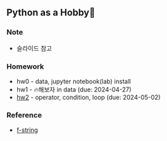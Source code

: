 ## Python as a Hobby👾
### Note
* 슬라이드 참고

### Homework
* hw0 - data, jupyter notebook(lab) install
* hw1 - 🔥해보자 in data (due: 2024-04-27)
* [hw2](./assignment/hw-loop.md) - operator, condition, loop (due: 2024-05-02)

### Reference
* [f-string](./post/f_string.md)
